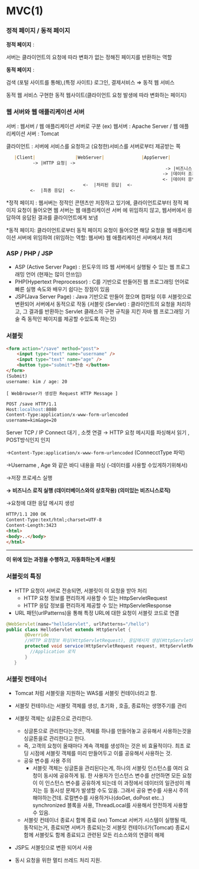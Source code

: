 # MVC(1)

### 정적 페이지 / 동적 페이지

**정적 페이지** : 

서버는 클라이언트의 요청에 따라 변화가 없는 정해진 페이지를 반환하는 역할

**동적 페이지** : 

검색 (포털 사이트를 통해),(특정 사이트) 로그인, 결제서비스  ⇒ 동적 웹 서비스

동적 웹 서비스 구현한 동적 웹사이트(클라이언트 요청 발생에 따라 변화하는 페이지)

### 웹 서버와 웹 애플리케이션 서버

서버 : 웹서버 /  웹 애플리케이션 서버로 구분
(ex) 웹서버 : Apache Server / 웹 애플리케이션 서버 : Tomcat

클라이언트 : 서버에 서비스를 요청하고 (요청한)서비스를 서버로부터 제공받는 쪽

```markdown
   |Client|               |WebServer|              |AppServer|          |Database|
          -> |HTTP 요청| ->
															-> |비즈니스 로직 처리 요청| -> 
                                                           -> |데이터 조회 요청| ->
                                                           <- |데이터 응답| <-
                             <-  |처리된 응답|  <-
         <-  |최종 응답|  <-                     
```

*정적 페이지 : 웹서버는 정적인 콘텐츠만 저장하고 있기에, 클라이언트로부터 정적 페이지 요청이 들어오면 웹 서버는 웹 애플리케이션 서버 에 위임하지 않고, 웹서버에서 응답하여 응답된 결과를 클라이언트에게 보냄

*동적 페이지: 클라이언트로부터 동적 페이지 요청이 들어오면 해당 요청을 웹 애플리케이션 서버에 위임하여 (위임하는 역할: 웹서버) 웹 애플리케이션 서버에서 처리

### ASP / PHP / JSP

- ASP (Active Server Page) 
: 윈도우의 IIS 웹 서버에서 실행될 수 있는 웹 프로그래밍 언어 (현재는 많이 안쓰임)
- PHP(Hypertext Preprocessor)
: C를 기반으로 만들어진 웹 프로그래밍 언어로 빠른 실행 속도와 배우기 쉽다는 장점이 있음
- JSP(Java Server Page)
: Java 기반으로 만들어 졌으며 컴파일 이후 서블릿으로 변환되어 서버에서 동적으로 작동
(서블릿 (Servlet) : 클라이언트의 요청을 처리하고, 그 결과를 반환하는 Servlet 클래스의 구현 규칙을
 지킨 자바 웹 프로그래밍 기술 즉  동적인 페이지를 제공할 수있도록 하는것)
### 서블릿

```html
<form action="/save" method="post">
	<input type="text" name="username" />
	<input type="text" name="age" />
	<button type="submit">전송 </button>
</form>
(Submit)
username: kim / age: 20 
```

`[ WebBrowser가 생성한 Request HTTP Message ]`

```markdown
POST /save HTTP/1.1
Host:localhost:8080
Content-Type:application/x-www-form-urlencoded
username=kim&age=20
```

Server TCP / IP Connect 대기 , 소켓 연결 → HTTP 요청 메시지를 파싱해서 읽기 , POST방식인지 인지 

→`Content-Type:application/x-www-form-urlencoded` (ConnecctType 파악)

→Username , Age 와 같은 바디 내용을 파싱 (-데이터를 사용할 수있게하기위해서)

→저장 프로세스 실행

**→ 비즈니스 로직 실행 (데이터베이스와의 상호작용) (의미있는 비즈니스로직)**

→요청에 대한 응답 메시지 생성

```markdown
HTTP/1.1 200 OK
Content-Type:text/html;charset=UTF-8
Content-Length:3423
<html>
<body>..</body>
</html>
```

---

**이 위에 있는 과정을 수행하고, 자동화하는게 서블릿**

### 서블릿의 특징

- HTTP 요청이 서버로 전송되면, 서블릿이 이 요청을 받아 처리
    - HTTP 요청 정보를 편리하게 사용할 수 있는 HttpServletRequest
    - HTTP 응답 정보를 편리하게 제공할 수 있는 HttpServletResponse
- URL 패턴(urlPatterns)을 통해 특정 URL에 대한 요청이 서블릿 코드로 연결

```java
@WebServlet(name="helloServlet", urlPatterns="/hello")
public class HelloServlet extends HttpServlet {
       @Override
       //HTTP 요청정보 파싱(HttpServletRequest), 응답메시지 생성(HttpServletResp
       protected void service(HttpServletRequest request, HttpServletResponse response) {
         //Application 로직
       }
   }
```

### 서블릿 컨테이너

- Tomcat 처럼 서블릿을 지원하는 WAS를 서블릿 컨테이너라고 함.
- 서블릿  컨테이너는 서블릿 객체를 생성, 초기화 , 호출, 종료하는 생명주기를 관리
- 서블릿 객체는 싱글톤으로 관리한다.
    - 싱글톤으로 관리한다는것은, 객체를 하나를 만들어놓고 공유해서 사용하는것을 싱글톤을로 관리한다고 한다.
    - 즉, 고객의 요청이 올때마다 계속 객체를 생성하는 것은 비 효율적이다. 최초 로딩 시점에 서블릿 객체를 미리 만들어두고 이를 공유해서 사용하는 것.
    - 공유 변수를 사용 주의
        - 서블릿 객체는 싱글톤을 관리된다는게, 하나의 서블릿 인스턴스를 여러 요청이 동시에 공유하게 됨.
        한 사용자가 인스턴스 변수를 선언하면 모든 요청이 이 인스턴스 변수를 공유하게 되는데 이 과정에서 데이터의 일관성이 깨지는 등 동시성 문제가 발생할 수도 있음. 
        그래서 공유 변수를 사용시 주의해야하는건데. 로컬변수를 사용하거나(doGet, doPost etc..)
        synchronized 블록을 사용, ThreadLocal를 사용해서 안전하게 사용할 수 있음.
    - 서블릿 컨테이너 종료시 함께 종료 
    (ex) Tomcat 서버가 시스템이 실행될 때, 동작되는거, 종료되면 서버가 종료되는것 
    서블릿 컨테이너가(Tomcat) 종료시 함께 서블릿도 함께 종료되고 관련된 모든 리소스와의 연결이 해제
    
- JSP도 서블릿으로 변환 되어서 사용
- 동시 요청을 위한 멀티 쓰레드 처리 지원.